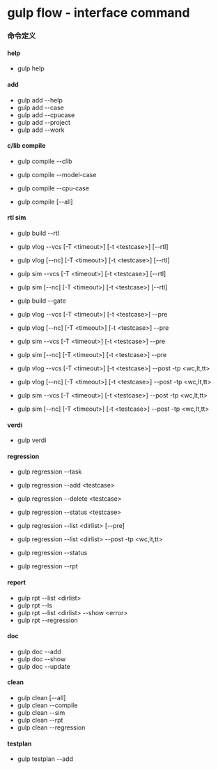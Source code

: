 gulp flow - interface command
===============

### 命令定义
#### help
- gulp help

#### add
- gulp add --help
- gulp add --case
- gulp add --cpucase
- gulp add --project
- gulp add --work

#### c/lib compile
- gulp compile --clib
- gulp compile --model-case
- gulp compile --cpu-case

- gulp compile [--all]

#### rtl sim
- gulp build --rtl
- gulp vlog --vcs [-T \<timeout\>] [-t \<testcase\>] [--rtl]
- gulp vlog [--nc]  [-T \<timeout\>] [-t \<testcase\>] [--rtl]
- gulp sim  --vcs [-T \<timeout\>] [-t \<testcase\>] [--rtl]
- gulp sim  [--nc]  [-T \<timeout\>] [-t \<testcase\>] [--rtl]


- gulp build --gate
- gulp vlog --vcs [-T \<timeout\>] [-t \<testcase\>] --pre
- gulp vlog [--nc]  [-T \<timeout\>] [-t \<testcase\>] --pre
- gulp sim  --vcs [-T \<timeout\>] [-t \<testcase\>] --pre
- gulp sim  [--nc]  [-T \<timeout\>] [-t \<testcase\>] --pre

- gulp vlog --vcs [-T \<timeout\>] [-t \<testcase\>] --post -tp \<wc,lt,tt\>
- gulp vlog [--nc]  [-T \<timeout\>] [-t \<testcase\>] --post -tp \<wc,lt,tt\>
- gulp sim  --vcs [-T \<timeout\>] [-t \<testcase\>] --post -tp \<wc,lt,tt\>
- gulp sim  [--nc]  [-T \<timeout\>] [-t \<testcase\>] --post -tp \<wc,lt,tt\>

#### verdi
- gulp verdi

#### regression
- gulp regression --task

- gulp regression --add \<testcase\>
- gulp regression --delete \<testcase\>
- gulp regression --status \<testcase\>
- gulp regression --list \<dirlist\> [--pre]
- gulp regression --list \<dirlist\> --post -tp \<wc,lt,tt\>
- gulp regression --status
- gulp regression --rpt

#### report
- gulp rpt --list \<dirlist\>
- gulp rpt --ls
- gulp rpt --list \<dirlist\> --show \<error\>
- gulp rpt --regression


#### doc
- gulp doc --add 
- gulp doc --show
- gulp doc --update

#### clean
- gulp clean [--all]
- gulp clean --compile
- gulp clean --sim
- gulp clean --rpt
- gulp clean --regression


#### testplan
- gulp testplan --add



